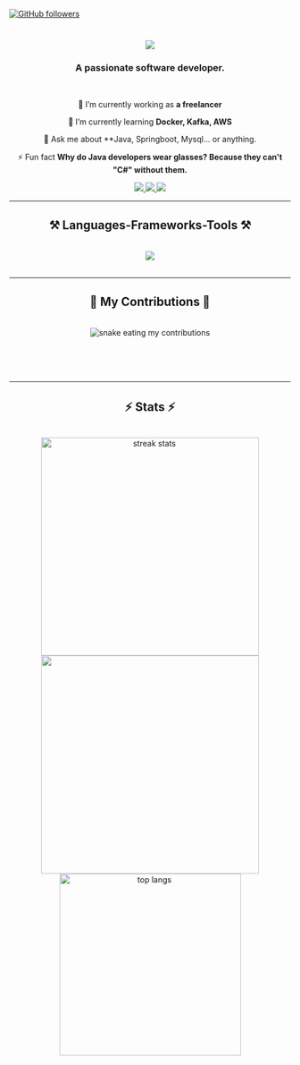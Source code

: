 [![GitHub followers](https://img.shields.io/github/followers/sehsekou98?style=social)](https://github.com/sehsekou98)


<h1 align="center">
    <img src="https://readme-typing-svg.herokuapp.com/?font=Righteous&size=35&center=true&vCenter=true&width=500&height=70&duration=4000&lines=Hi+There!+👋;+I'm+Sekou!;" />
</h1>

<h3 align="center">A passionate software developer.</h3>

<br/>

<div align="center">
 
 🔭 I’m currently working as **a freelancer**
 
 🌱 I’m currently learning **Docker, Kafka, AWS**

💬 Ask me about **Java, Springboot, Mysql... or anything.

⚡ Fun fact **Why do Java developers wear glasses? Because they can't "C#" without them.**

 </div>
 <div align="center"> 
  <a href="mailto:sehsekou98@gmail.com">
    <img src="https://img.shields.io/badge/Gmail-333333?style=for-the-badge&logo=gmail&logoColor=red" />
  </a>
  <a href="https://www.linkedin.com/in/sekou-s-seh-4271101b3/" target="_blank">
    <img src="https://img.shields.io/badge/LinkedIn-0077B5?style=for-the-badge&logo=linkedin&logoColor=white" target="_blank" />
  </a>
  <a href="https://sekoussehportfolio.vercel.app/" target="_blank">
     <img src="https://img.shields.io/badge/Portfolio-FF5722?style=for-the-badge&logo=todoist&logoColor=white" target="_blank" /> <!-- sqlite, safari, google-chrome are other good icon options -->
  </a>
</div>

 <hr/>
 
<h2 align="center">⚒️ Languages-Frameworks-Tools ⚒️</h2>
<br/>
<div align="center">
    <img src="https://skillicons.dev/icons?i=java,spring,docker,kafka,postgres,mysql,react,nextjs,tailwindcss,git,github" /><br>
</div>

<br/>
<hr/>


<div align="center">
  <h2>🐍 My Contributions 🐍</h2>
  <br>
  <img alt="snake eating my contributions" src="https://raw.githubusercontent.com/sehsekou98/sehsekou98/output/github-contribution-grid-snake.svg" />
  
  <br/><br/><br/>
</div>


<hr/>

<h2 align="center">⚡ Stats ⚡</h2>
<br>
<div align=center>
  <img width=390 src="https://github-readme-streak-stats-salesp07.vercel.app/?user=sehsekou98&count_private=true&theme=react&border_radius=10" alt="streak stats"/>
  <img width=390 src="https://github-readme-stats-salesp07.vercel.app/api?username=sehsekou98&count_private=true&show_icons=true&theme=react&rank_icon=github&border_radius=10" alt="" />
  <br/>
  <img width=325 align="center" src="https://github-readme-stats-salesp07.vercel.app/api/top-langs/?username=sehsekou98&hide=HTML&langs_count=8&layout=compact&theme=react&border_radius=10&size_weight=0.5&count_weight=0.5&exclude_repo=github-readme-stats" alt="top langs" />
</div>

<br/><br/>


